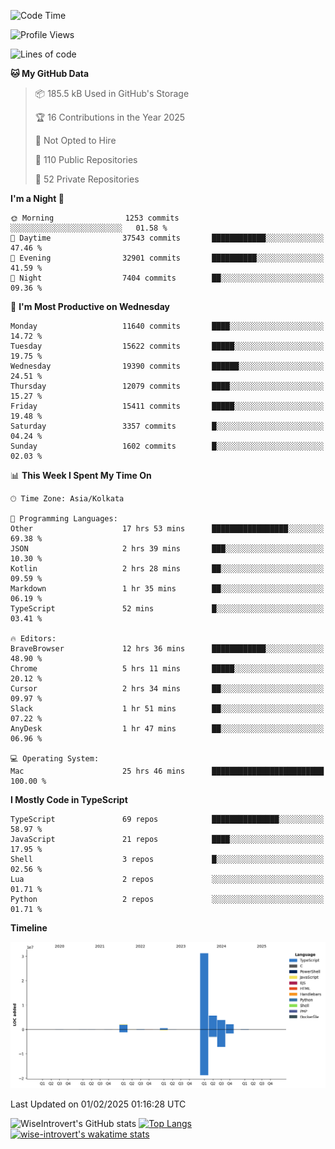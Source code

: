 <!--START_SECTION:waka-->
![Code Time](http://img.shields.io/badge/Code%20Time-2%2C190%20hrs%209%20mins-blue)

![Profile Views](http://img.shields.io/badge/Profile%20Views-0-blue)

![Lines of code](https://img.shields.io/badge/From%20Hello%20World%20I%27ve%20Written-46.1%20million%20lines%20of%20code-blue)

**🐱 My GitHub Data** 

> 📦 185.5 kB Used in GitHub's Storage 
 > 
> 🏆 16 Contributions in the Year 2025
 > 
> 🚫 Not Opted to Hire
 > 
> 📜 110 Public Repositories 
 > 
> 🔑 52 Private Repositories 
 > 
**I'm a Night 🦉** 

```text
🌞 Morning                1253 commits        ░░░░░░░░░░░░░░░░░░░░░░░░░   01.58 % 
🌆 Daytime                37543 commits       ████████████░░░░░░░░░░░░░   47.46 % 
🌃 Evening                32901 commits       ██████████░░░░░░░░░░░░░░░   41.59 % 
🌙 Night                  7404 commits        ██░░░░░░░░░░░░░░░░░░░░░░░   09.36 % 
```
📅 **I'm Most Productive on Wednesday** 

```text
Monday                   11640 commits       ████░░░░░░░░░░░░░░░░░░░░░   14.72 % 
Tuesday                  15622 commits       █████░░░░░░░░░░░░░░░░░░░░   19.75 % 
Wednesday                19390 commits       ██████░░░░░░░░░░░░░░░░░░░   24.51 % 
Thursday                 12079 commits       ████░░░░░░░░░░░░░░░░░░░░░   15.27 % 
Friday                   15411 commits       █████░░░░░░░░░░░░░░░░░░░░   19.48 % 
Saturday                 3357 commits        █░░░░░░░░░░░░░░░░░░░░░░░░   04.24 % 
Sunday                   1602 commits        █░░░░░░░░░░░░░░░░░░░░░░░░   02.03 % 
```


📊 **This Week I Spent My Time On** 

```text
🕑︎ Time Zone: Asia/Kolkata

💬 Programming Languages: 
Other                    17 hrs 53 mins      █████████████████░░░░░░░░   69.38 % 
JSON                     2 hrs 39 mins       ███░░░░░░░░░░░░░░░░░░░░░░   10.30 % 
Kotlin                   2 hrs 28 mins       ██░░░░░░░░░░░░░░░░░░░░░░░   09.59 % 
Markdown                 1 hr 35 mins        ██░░░░░░░░░░░░░░░░░░░░░░░   06.19 % 
TypeScript               52 mins             █░░░░░░░░░░░░░░░░░░░░░░░░   03.41 % 

🔥 Editors: 
BraveBrowser             12 hrs 36 mins      ████████████░░░░░░░░░░░░░   48.90 % 
Chrome                   5 hrs 11 mins       █████░░░░░░░░░░░░░░░░░░░░   20.12 % 
Cursor                   2 hrs 34 mins       ██░░░░░░░░░░░░░░░░░░░░░░░   09.97 % 
Slack                    1 hr 51 mins        ██░░░░░░░░░░░░░░░░░░░░░░░   07.22 % 
AnyDesk                  1 hr 47 mins        ██░░░░░░░░░░░░░░░░░░░░░░░   06.96 % 

💻 Operating System: 
Mac                      25 hrs 46 mins      █████████████████████████   100.00 % 
```

**I Mostly Code in TypeScript** 

```text
TypeScript               69 repos            ███████████████░░░░░░░░░░   58.97 % 
JavaScript               21 repos            ████░░░░░░░░░░░░░░░░░░░░░   17.95 % 
Shell                    3 repos             █░░░░░░░░░░░░░░░░░░░░░░░░   02.56 % 
Lua                      2 repos             ░░░░░░░░░░░░░░░░░░░░░░░░░   01.71 % 
Python                   2 repos             ░░░░░░░░░░░░░░░░░░░░░░░░░   01.71 % 
```



**Timeline**

![Lines of Code chart](https://raw.githubusercontent.com/wise-introvert/wise-introvert/master/assets/bar_graph.png)


 Last Updated on 01/02/2025 01:16:28 UTC
<!--END_SECTION:waka-->

![WiseIntrovert's GitHub stats](https://github-readme-stats.vercel.app/api?username=wise-introvert&count_private=true&show_icons=true)
[![Top Langs](https://github-readme-stats.vercel.app/api/top-langs/?username=wise-introvert&langs_count=10)](https://github.com/anuraghazra/github-readme-stats)
[![wise-introvert's wakatime stats](https://github-readme-stats.vercel.app/api/wakatime?username=wiseintrovert)](https://github.com/anuraghazra/github-readme-stats)
